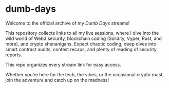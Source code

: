 # dumb-days
Welcome to the official archive of my *Dumb Days* streams!

This repository collects links to all my live sessions, where I dive into the wild world of Web3 security, blockchain coding (Solidity, Vyper, Rust, and more), and crypto shenanigans. Expect chaotic coding, deep dives into smart contract audits, contest recaps, and plenty of reading of security reports.

This repo organizes every stream link for easy access.

Whether you’re here for the tech, the vibes, or the occasional crypto roast, join the adventure and catch up on the madness!

